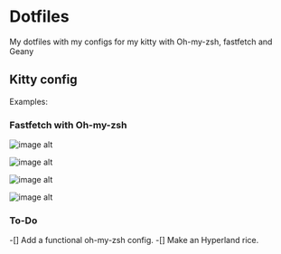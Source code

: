 # Dotfiles 
My dotfiles with my configs for my kitty with Oh-my-zsh, fastfetch and Geany 

## Kitty config
Examples:

### Fastfetch with Oh-my-zsh

![image alt](https://github.com/SleepyyDash/dotfiles/blob/21d69de0ec3e935bcc67aa4466e62b2b5b542ea2/Screenshot_20250222_195638.png)

![image alt](https://github.com/SleepyyDash/dotfiles/blob/5e7b7b329a5db7640ad49e3f46074823a2e7c073/Screenshot_20250222_195658.png)

![image alt](https://github.com/SleepyyDash/dotfiles/blob/7987a30c2099943983c41f1172fa9e1b2ce048d1/Screenshot_20250222_201430.png)

![image alt](https://github.com/SleepyyDash/dotfiles/blob/7987a30c2099943983c41f1172fa9e1b2ce048d1/Screenshot_20250222_201452.png)

### To-Do
-[] Add a functional oh-my-zsh config.
-[] Make an Hyperland rice.
